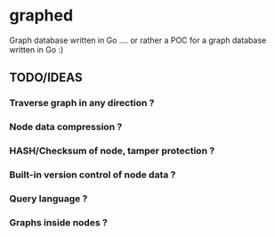 # graphed

Graph database written in Go .... or rather a POC for a graph database written in Go :)

## TODO/IDEAS

### Traverse graph in any direction ?

### Node data compression ?

### HASH/Checksum of node, tamper protection ?

### Built-in version control of node data ?

### Query language ?

### Graphs inside nodes ?

